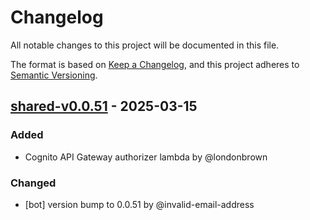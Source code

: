 # Changelog

All notable changes to this project will be documented in this file.

The format is based on [Keep a Changelog](https://keepachangelog.com/en/1.0.0/),
and this project adheres to [Semantic Versioning](https://semver.org/spec/v2.0.0.html).

## [shared-v0.0.51] - 2025-03-15

### Added
- Cognito API Gateway authorizer lambda by @londonbrown

### Changed
- [bot] version bump to 0.0.51 by @invalid-email-address

[shared-v0.0.51]: https://github.com/londonbrown/blog-lambdas/compare/v0.0.50..shared-v0.0.51

<!-- generated by git-cliff -->
